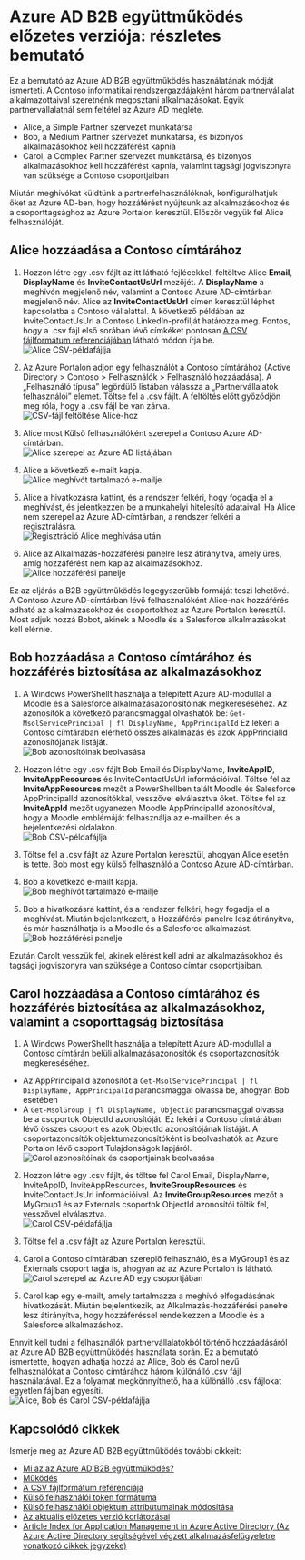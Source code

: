 <properties
   pageTitle="Az Azure Active Directory B2B együttműködés előzetes verziójának részletes bemutatója | Microsoft Azure"
   description="Az Azure Active Directory B2B együttműködés a vállalatokon átívelő kapcsolatok támogatása érdekében lehetővé teszi, hogy az üzleti partnerek szelektíven érhessék el a vállalati alkalmazásokat"
   services="active-directory"
   documentationCenter=""
   authors="viv-liu"
   manager="cliffdi"
   editor=""
   tags=""/>

<tags
   ms.service="active-directory"
   ms.devlang="NA"
   ms.topic="get-started-article"
   ms.tgt_pltfrm="NA"
   ms.workload="identity"
   ms.date="05/09/2016"
   ms.author="viviali"/>

# Azure AD B2B együttműködés előzetes verziója: részletes bemutató

Ez a bemutató az Azure AD B2B együttműködés használatának módját ismerteti. A Contoso informatikai rendszergazdájaként három partnervállalat alkalmazottaival szeretnénk megosztani alkalmazásokat. Egyik partnervállalatnál sem feltétel az Azure AD megléte.

- Alice, a Simple Partner szervezet munkatársa
- Bob, a Medium Partner szervezet munkatársa, és bizonyos alkalmazásokhoz kell hozzáférést kapnia
- Carol, a Complex Partner szervezet munkatársa, és bizonyos alkalmazásokhoz kell hozzáférést kapnia, valamint tagsági jogviszonyra van szüksége a Contoso csoportjaiban

Miután meghívókat küldtünk a partnerfelhasználóknak, konfigurálhatjuk őket az Azure AD-ben, hogy hozzáférést nyújtsunk az alkalmazásokhoz és a csoporttagsághoz az Azure Portalon keresztül. Először vegyük fel Alice felhasználóját.

## Alice hozzáadása a Contoso címtárához
1. Hozzon létre egy .csv fájlt az itt látható fejlécekkel, feltöltve Alice **Email**, **DisplayName** és **InviteContactUsUrl** mezőjét. A **DisplayName** a meghívón megjelenő név, valamint a Contoso Azure AD-címtárban megjelenő név. Alice az **InviteContactUsUrl** címen keresztül léphet kapcsolatba a Contoso vállalattal. A következő példában az InviteContactUsUrl a Contoso LinkedIn-profilját határozza meg. Fontos, hogy a .csv fájl első sorában lévő címkéket pontosan [A CSV fájlformátum referenciájában](active-directory-b2b-references-csv-file-format.md) látható módon írja be.  
![Alice CSV-példafájlja](./media/active-directory-b2b-detailed-walkthrough/AliceCSV.png)

2. Az Azure Portalon adjon egy felhasználót a Contoso címtárához (Active Directory > Contoso > Felhasználók > Felhasználó hozzáadása). A „Felhasználó típusa” legördülő listában válassza a „Partnervállalatok felhasználói” elemet. Töltse fel a .csv fájlt. A feltöltés előtt győződjön meg róla, hogy a .csv fájl be van zárva.  
![CSV-fájl feltöltése Alice-hoz](./media/active-directory-b2b-detailed-walkthrough/AliceUpload.png)

3. Alice most Külső felhasználóként szerepel a Contoso Azure AD-címtárban.  
![Alice szerepel az Azure AD listájában](./media/active-directory-b2b-detailed-walkthrough/AliceInAD.png)

4. Alice a következő e-mailt kapja.  
![Alice meghívót tartalmazó e-mailje](./media/active-directory-b2b-detailed-walkthrough/AliceEmail.png)

5. Alice a hivatkozásra kattint, és a rendszer felkéri, hogy fogadja el a meghívást, és jelentkezzen be a munkahelyi hitelesítő adataival. Ha Alice nem szerepel az Azure AD-címtárban, a rendszer felkéri a regisztrálásra.  
![Regisztráció Alice meghívása után](./media/active-directory-b2b-detailed-walkthrough/AliceSignUp.png)

6. Alice az Alkalmazás-hozzáférési panelre lesz átirányítva, amely üres, amíg hozzáférést nem kap az alkalmazásokhoz.  
![Alice hozzáférési panelje](./media/active-directory-b2b-detailed-walkthrough/AliceAccessPanel.png)

Ez az eljárás a B2B együttműködés legegyszerűbb formáját teszi lehetővé. A Contoso Azure AD-címtárban lévő felhasználóként Alice-nak hozzáférés adható az alkalmazásokhoz és csoportokhoz az Azure Portalon keresztül. Most adjuk hozzá Bobot, akinek a Moodle és a Salesforce alkalmazásokat kell elérnie.

## Bob hozzáadása a Contoso címtárához és hozzáférés biztosítása az alkalmazásokhoz
1. A Windows PowerShellt használja a telepített Azure AD-modullal a Moodle és a Salesforce alkalmazásazonosítóinak megkereséséhez. Az azonosítók a következő parancsmaggal olvashatók be: `Get-MsolServicePrincipal | fl DisplayName, AppPrincipalId` Ez lekéri a Contoso címtárában elérhető összes alkalmazás és azok AppPrincialId azonosítójának listáját.  
![Bob azonosítóinak beolvasása](./media/active-directory-b2b-detailed-walkthrough/BobPowerShell.png)

2. Hozzon létre egy .csv fájlt Bob Email és DisplayName, **InviteAppID**, **InviteAppResources** és InviteContactUsUrl információival. Töltse fel az **InviteAppResources** mezőt a PowerShellben talált Moodle és Salesforce AppPrincipalId azonosítókkal, vesszővel elválasztva őket. Töltse fel az **InviteAppId** mezőt ugyanezen Moodle AppPrincipalId azonosítóval, hogy a Moodle emblémáját felhasználja az e-mailben és a bejelentkezési oldalakon.  
![Bob CSV-példafájlja](./media/active-directory-b2b-detailed-walkthrough/BobCSV.png)

3. Töltse fel a .csv fájlt az Azure Portalon keresztül, ahogyan Alice esetén is tette. Bob most egy külső felhasználó a Contoso Azure AD-címtárban.

4. Bob a következő e-mailt kapja.  
![Bob meghívót tartalmazó e-mailje](./media/active-directory-b2b-detailed-walkthrough/BobEmail.png)

5. Bob a hivatkozásra kattint, és a rendszer felkéri, hogy fogadja el a meghívást. Miután bejelentkezett, a Hozzáférési panelre lesz átirányítva, és már használhatja is a Moodle és a Salesforce alkalmazást.  
![Bob hozzáférési panelje](./media/active-directory-b2b-detailed-walkthrough/BobAccessPanel.png)

Ezután Carolt vesszük fel, akinek elérést kell adni az alkalmazásokhoz és tagsági jogviszonyra van szüksége a Contoso címtár csoportjaiban.

## Carol hozzáadása a Contoso címtárához és hozzáférés biztosítása az alkalmazásokhoz, valamint a csoporttagság biztosítása

1. A Windows PowerShellt használja a telepített Azure AD-modullal a Contoso címtárán belüli alkalmazásazonosítók és csoportazonosítók megkereséséhez.
 - Az AppPrincipalId azonosítót a `Get-MsolServicePrincipal | fl DisplayName, AppPrincipalId` parancsmaggal olvassa be, ahogyan Bob esetében
 - A `Get-MsolGroup | fl DisplayName, ObjectId` parancsmaggal olvassa be a csoportok ObjectId azonosítóját. Ez lekéri a Contoso címtárában lévő összes csoport és azok ObjectId azonosítójának listáját. A csoportazonosítók objektumazonosítóként is beolvashatók az Azure Portalon lévő csoport Tulajdonságok lapjáról.  
![Carol azonosítóinak és csoportjainak beolvasása](./media/active-directory-b2b-detailed-walkthrough/CarolPowerShell.png)

2. Hozzon létre egy .csv fájlt, és töltse fel Carol Email, DisplayName, InviteAppID, InviteAppResources, **InviteGroupResources** és InviteContactUsUrl információival. Az **InviteGroupResources** mezőt a MyGroup1 és az Externals csoportok ObjectId azonosítói töltik fel, vesszővel elválasztva.  
![Carol CSV-példafájlja](./media/active-directory-b2b-detailed-walkthrough/CarolCSV.png)

3. Töltse fel a .csv fájlt az Azure Portalon keresztül.

4. Carol a Contoso címtárában szereplő felhasználó, és a MyGroup1 és az Externals csoport tagja is, ahogyan az az Azure Portalon is látható.  
![Carol szerepel az Azure AD egy csoportjában](./media/active-directory-b2b-detailed-walkthrough/CarolGroup.png)

5. Carol kap egy e-mailt, amely tartalmazza a meghívó elfogadásának hivatkozását. Miután bejelentkezik, az Alkalmazás-hozzáférési panelre lesz átirányítva, hogy hozzáféréssel rendelkezzen a Moodle és a Salesforce alkalmazáshoz.  

Ennyit kell tudni a felhasználók partnervállalatokból történő hozzáadásáról az Azure AD B2B együttműködés használata során. Ez a bemutató ismertette, hogyan adhatja hozzá az Alice, Bob és Carol nevű felhasználókat a Contoso címtárához három különálló .csv fájl használatával. Ez a folyamat megkönnyíthető, ha a különálló .csv fájlokat egyetlen fájlban egyesíti.  
![Alice, Bob és Carol CSV-példafájlja](./media/active-directory-b2b-detailed-walkthrough/CombinedCSV.png)

## Kapcsolódó cikkek
Ismerje meg az Azure AD B2B együttműködés további cikkeit:

- [Mi az az Azure AD B2B együttműködés?](active-directory-b2b-what-is-azure-ad-b2b.md)
- [Működés](active-directory-b2b-how-it-works.md)
- [A CSV fájlformátum referenciája](active-directory-b2b-references-csv-file-format.md)
- [Külső felhasználói token formátuma](active-directory-b2b-references-external-user-token-format.md)
- [Külső felhasználói objektum attribútumainak módosítása](active-directory-b2b-references-external-user-object-attribute-changes.md)
- [Az aktuális előzetes verzió korlátozásai](active-directory-b2b-current-preview-limitations.md)
- [Article Index for Application Management in Azure Active Directory (Az Azure Active Directory segítségével végzett alkalmazásfelügyeletre vonatkozó cikkek jegyzéke)](active-directory-apps-index.md)



<!--HONumber=sep16_HO1-->


